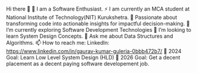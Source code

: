 Hi there 👋
🔭 I am a Software Enthusiast.
⚡ I am currently an MCA student at National Institute of Technology(NIT) Kurukshetra.
🌸 Passionate about transforming code into actionable insights for impactful decision-making.
🌱 I’m currently exploring Software Development Technologies
👯 I’m looking to learn System Design Concepts.
💬 Ask me about Data Structures and Algorithms.
📫 How to reach me: LinkedIn: https://www.linkedin.com/in/gaurav-kumar-guleria-0bbb472b7/
🥅 2024 Goal: Learn Low Level System Design (HLD)
🥅 2026 Goal: Get a decent placement as a decent paying software developement job.
